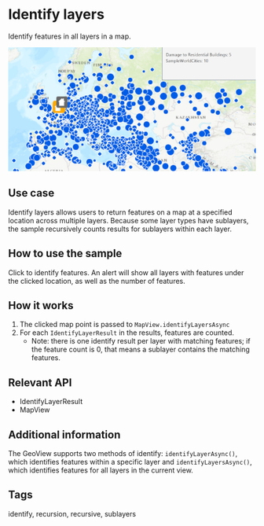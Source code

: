 # Identify layers

Identify features in all layers in a map.

![Image of identify layers](IdentifyLayers.png)

## Use case

Identify layers allows users to return features on a map at a specified location across multiple layers. Because some layer types have sublayers, the sample recursively counts results for sublayers within each layer.

## How to use the sample

Click to identify features. An alert will show all layers with features under the clicked location, as well as the number of features.

## How it works

1. The clicked map point is passed to `MapView.identifyLayersAsync`
2. For each `IdentifyLayerResult` in the results, features are counted.
    * Note: there is one identify result per layer with matching features; if the feature count is 0, that means a sublayer contains the matching features.

## Relevant API

* IdentifyLayerResult
* MapView

## Additional information

The GeoView supports two methods of identify: `identifyLayerAsync()`, which identifies features within a specific layer and `identifyLayersAsync()`, which identifies features for all layers in the current view.

## Tags

identify, recursion, recursive, sublayers
